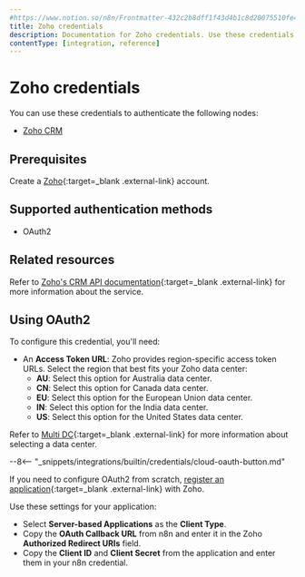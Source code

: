 ```yaml
---
#https://www.notion.so/n8n/Frontmatter-432c2b8dff1f43d4b1c8d20075510fe4
title: Zoho credentials
description: Documentation for Zoho credentials. Use these credentials to authenticate Zoho in n8n, a workflow automation platform.
contentType: [integration, reference]
---
```


# Zoho credentials

You can use these credentials to authenticate the following nodes:

- [Zoho CRM](/integrations/builtin/app-nodes/n8n-nodes-base.zohocrm/)

## Prerequisites

Create a [Zoho](https://www.zoho.com/){:target=_blank .external-link} account.

## Supported authentication methods

- OAuth2

## Related resources

Refer to [Zoho's CRM API documentation](https://www.zoho.com/crm/developer/docs/api/v3/){:target=_blank .external-link} for more information about the service.

## Using OAuth2

To configure this credential, you'll need:

- An **Access Token URL**: Zoho provides region-specific access token URLs. Select the region that best fits your Zoho data center:
    - **AU**: Select this option for Australia data center.
    - **CN**: Select this option for Canada data center.
    - **EU**: Select this option for the European Union data center.
    - **IN**: Select this option for the India data center.
    - **US**: Select this option for the United States data center.

Refer to [Multi DC](https://www.zoho.com/crm/developer/docs/api/v3/multi-dc.html){:target=_blank .external-link} for more information about selecting a data center.

--8<-- "_snippets/integrations/builtin/credentials/cloud-oauth-button.md"

If you need to configure OAuth2 from scratch, [register an application](https://www.zoho.com/accounts/protocol/oauth-setup.html){:target=_blank .external-link} with Zoho.

Use these settings for your application:

- Select **Server-based Applications** as the **Client Type**.
- Copy the **OAuth Callback URL** from n8n and enter it in the Zoho **Authorized Redirect URIs** field.
- Copy the **Client ID** and **Client Secret** from the application and enter them in your n8n credential.

